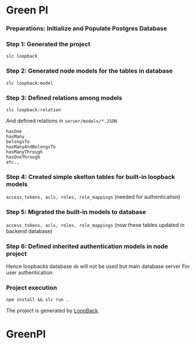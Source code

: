# Green PI

### Preparations: Initialize and Populate Postgres Database

### Step 1: Generated the project 
`slc loopback`

### Step 2: Generated node models for the tables in database
`slc loopback:model`

### Step 3: Defined relations among models
`slc loopback:relation`

And defined relations in `server/models/*.JSON`

``` 
hasOne
hasMany
belongsTo
hasManyAndBelongsTo
hasManyThrough
hasOneThrough
etc.,
````

### Step 4: Created simple skelton tables for built-in loopback models 
`access_tokens, acls, roles, role_mappings` (needed for authentication)

### Step 5: Migrated the built-in models to database 
`access_tokens, acls, roles, role_mappings` (now these tables updated in backend database)

### Step 6: Defined inherited authentication models in node project
Hence loopbacks database `db` will not be used but main database server 
For user authentication

### Project execution 
`npm install && slc run .` 

The project is generated by [LoopBack](http://loopback.io).

# GreenPI
